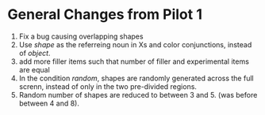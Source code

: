 # General Changes from Pilot 1

1. Fix a bug causing overlapping shapes
2. Use *shape* as the referreing noun in Xs and color conjunctions, instead of *object*.
3. add more filler items such that number of filler and experimental items are equal
4. In the condition *random*, shapes are randomly generated across the full screnn, instead of only in the two pre-divided regions.  
5. Random number of shapes are reduced to between 3 and 5. (was before between 4 and 8).
